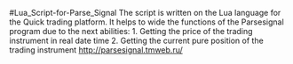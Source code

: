 #Lua_Script-for-Parse_Signal
The script is written on the Lua language for the Quick trading platform. It helps to wide the functions of the Parsesignal program due to the next abilities: 1. Getting the price of the trading instrument in real date time 2. Getting the current pure position of the trading instrument http://parsesignal.tmweb.ru/
